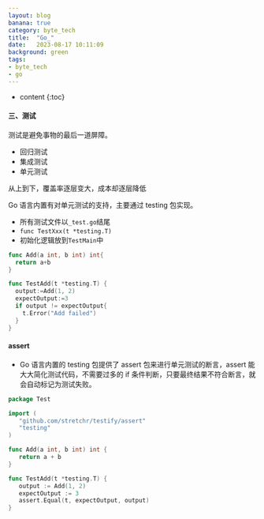 ```yaml
---
layout: blog
banana: true
category: byte_tech
title:  "Go_"
date:   2023-08-17 10:11:09
background: green
tags:
- byte_tech
- go
---
```


* content
{:toc}
#### 三、测试

测试是避免事物的最后一道屏障。

- 回归测试
- 集成测试
- 单元测试

从上到下，覆盖率逐层变大，成本却逐层降低



Go 语言内置有对单元测试的支持，主要通过 testing 包实现。

- 所有测试文件以`_test.go`结尾
- `func TestXxx(t *testing.T)`
- 初始化逻辑放到`TestMain`中



```go
func Add(a int, b int) int{
  return a+b
}

func TestAdd(t *testing.T) {
  output:=Add(1, 2)
  expectOutput:=3
  if output != expectOutput{
    t.Error("Add failed")
  }
}

```



#### assert

- Go 语言内置的 testing 包提供了 assert 包来进行单元测试的断言，assert 能大大简化测试代码，不需要过多的 if 条件判断，只要最终结果不符合断言，就会自动标记为测试失败。

```go
package Test

import (
   "github.com/stretchr/testify/assert"
   "testing"
)

func Add(a int, b int) int {
   return a + b
}

func TestAdd(t *testing.T) {
   output := Add(1, 2)
   expectOutput := 3
   assert.Equal(t, expectOutput, output)
}

```




